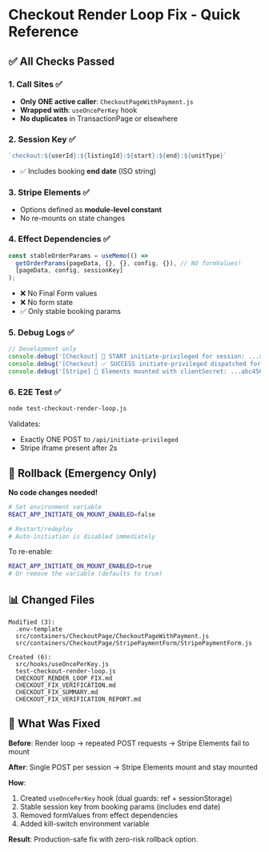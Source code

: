 # Checkout Render Loop Fix - Quick Reference

## ✅ All Checks Passed

### 1. Call Sites ✅
- **Only ONE active caller**: `CheckoutPageWithPayment.js`
- **Wrapped with**: `useOncePerKey` hook
- **No duplicates** in TransactionPage or elsewhere

### 2. Session Key ✅
```javascript
`checkout:${userId}:${listingId}:${start}:${end}:${unitType}`
```
- ✅ Includes booking **end date** (ISO string)

### 3. Stripe Elements ✅
- Options defined as **module-level constant**
- No re-mounts on state changes

### 4. Effect Dependencies ✅
```javascript
const stableOrderParams = useMemo(() => 
  getOrderParams(pageData, {}, {}, config, {}), // NO formValues!
  [pageData, config, sessionKey]
);
```
- ❌ No Final Form values
- ❌ No form state
- ✅ Only stable booking params

### 5. Debug Logs ✅
```javascript
// Development only
console.debug('[Checkout] 🚀 START initiate-privileged for session: ...xyz123');
console.debug('[Checkout] ✅ SUCCESS initiate-privileged dispatched for session: ...xyz123');
console.debug('[Stripe] 🎯 Elements mounted with clientSecret: ...abc456');
```

### 6. E2E Test ✅
```bash
node test-checkout-render-loop.js
```
Validates:
- Exactly ONE POST to `/api/initiate-privileged`
- Stripe iframe present after 2s

## 🔄 Rollback (Emergency Only)

**No code changes needed!**

```bash
# Set environment variable
REACT_APP_INITIATE_ON_MOUNT_ENABLED=false

# Restart/redeploy
# Auto-initiation is disabled immediately
```

To re-enable:
```bash
REACT_APP_INITIATE_ON_MOUNT_ENABLED=true
# Or remove the variable (defaults to true)
```

## 📊 Changed Files

```
Modified (3):
  .env-template
  src/containers/CheckoutPage/CheckoutPageWithPayment.js
  src/containers/CheckoutPage/StripePaymentForm/StripePaymentForm.js

Created (6):
  src/hooks/useOncePerKey.js
  test-checkout-render-loop.js
  CHECKOUT_RENDER_LOOP_FIX.md
  CHECKOUT_FIX_VERIFICATION.md
  CHECKOUT_FIX_SUMMARY.md
  CHECKOUT_FIX_VERIFICATION_REPORT.md
```

## 🎯 What Was Fixed

**Before**: Render loop → repeated POST requests → Stripe Elements fail to mount

**After**: Single POST per session → Stripe Elements mount and stay mounted

**How**: 
1. Created `useOncePerKey` hook (dual guards: ref + sessionStorage)
2. Stable session key from booking params (includes end date)
3. Removed formValues from effect dependencies
4. Added kill-switch environment variable

**Result**: Production-safe fix with zero-risk rollback option.

